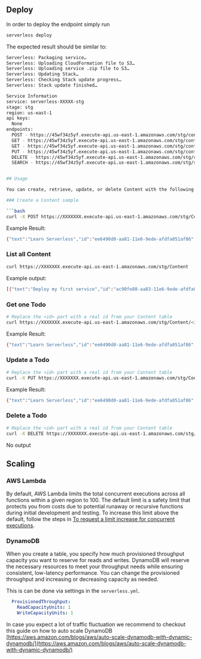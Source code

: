 ## Deploy

In order to deploy the endpoint simply run

```bash
serverless deploy
```

The expected result should be similar to:

```bash
Serverless: Packaging service…
Serverless: Uploading CloudFormation file to S3…
Serverless: Uploading service .zip file to S3…
Serverless: Updating Stack…
Serverless: Checking Stack update progress…
Serverless: Stack update finished…

Service Information
service: serverless-XXXXX-stg
stage: stg
region: us-east-1
api keys:
  None
endpoints:
  POST - https://45wf34z5yf.execute-api.us-east-1.amazonaws.com/stg/content
  GET - https://45wf34z5yf.execute-api.us-east-1.amazonaws.com/stg/content
  GET - https://45wf34z5yf.execute-api.us-east-1.amazonaws.com/stg/content/{id}
  PUT - https://45wf34z5yf.execute-api.us-east-1.amazonaws.com/stg/content/{id}
  DELETE - https://45wf34z5yf.execute-api.us-east-1.amazonaws.com/stg/content/{id}
  SEARCH - https://45wf34z5yf.execute-api.us-east-1.amazonaws.com/stg/search/content


## Usage

You can create, retrieve, update, or delete Content with the following commands:

### Create a Content sample

```bash
curl -X POST https://XXXXXXX.execute-api.us-east-1.amazonaws.com/stg/Content --data '{ "text": "Learn Serverless" }'
```

Example Result:
```bash
{"text":"Learn Serverless","id":"ee6490d0-aa81-11e6-9ede-afdfa051af86","createdAt":1479138570824,"checked":false,"updatedAt":1479138570824}%
```

### List all Content

```bash
curl https://XXXXXXX.execute-api.us-east-1.amazonaws.com/stg/Content
```

Example output:
```bash
[{"text":"Deploy my first service","id":"ac90fe80-aa83-11e6-9ede-afdfa051af86","checked":true,"updatedAt":1479139961304},{"text":"Learn Serverless","id":"20679390-aa85-11e6-9ede-afdfa051af86","createdAt":1479139943241,"checked":false,"updatedAt":1479139943241}]%
```

### Get one Todo

```bash
# Replace the <id> part with a real id from your Content table
curl https://XXXXXXX.execute-api.us-east-1.amazonaws.com/stg/Content/<id>
```

Example Result:
```bash
{"text":"Learn Serverless","id":"ee6490d0-aa81-11e6-9ede-afdfa051af86","createdAt":1479138570824,"checked":false,"updatedAt":1479138570824}%
```

### Update a Todo

```bash
# Replace the <id> part with a real id from your Content table
curl -X PUT https://XXXXXXX.execute-api.us-east-1.amazonaws.com/stg/Content/<id> --data '{ "text": "Learn Serverless", "checked": true }'
```

Example Result:
```bash
{"text":"Learn Serverless","id":"ee6490d0-aa81-11e6-9ede-afdfa051af86","createdAt":1479138570824,"checked":true,"updatedAt":1479138570824}%
```

### Delete a Todo

```bash
# Replace the <id> part with a real id from your Content table
curl -X DELETE https://XXXXXXX.execute-api.us-east-1.amazonaws.com/stg/Content/<id>
```

No output

## Scaling

### AWS Lambda

By default, AWS Lambda limits the total concurrent executions across all functions within a given region to 100. The default limit is a safety limit that protects you from costs due to potential runaway or recursive functions during initial development and testing. To increase this limit above the default, follow the steps in [To request a limit increase for concurrent executions](http://docs.aws.amazon.com/lambda/latest/dg/concurrent-executions.html#increase-concurrent-executions-limit).

### DynamoDB

When you create a table, you specify how much provisioned throughput capacity you want to reserve for reads and writes. DynamoDB will reserve the necessary resources to meet your throughput needs while ensuring consistent, low-latency performance. You can change the provisioned throughput and increasing or decreasing capacity as needed.

This is can be done via settings in the `serverless.yml`.

```yaml
  ProvisionedThroughput:
    ReadCapacityUnits: 1
    WriteCapacityUnits: 1
```

In case you expect a lot of traffic fluctuation we recommend to checkout this guide on how to auto scale DynamoDB [https://aws.amazon.com/blogs/aws/auto-scale-dynamodb-with-dynamic-dynamodb/](https://aws.amazon.com/blogs/aws/auto-scale-dynamodb-with-dynamic-dynamodb/)
